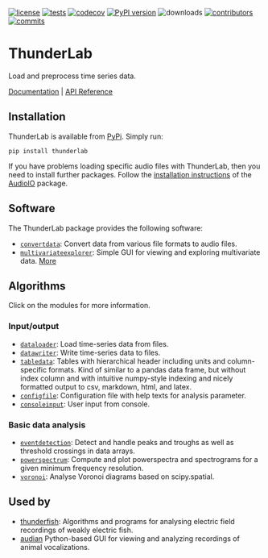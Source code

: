 [![license](https://img.shields.io/pypi/l/thunderlab.svg)](https://github.com/bendalab/thunderlab/blob/master/LICENSE)
[![tests](https://github.com/bendalab/thunderlab/workflows/tests/badge.svg?dummy=42)](https://github.com/bendalab/thunderlab/actions)
[![codecov](https://bendalab.github.io/thunderlab/coverage.svg?dummy=42)](https://bendalab.github.io/thunderlab/cover)
[![PyPI version](https://img.shields.io/pypi/v/thunderlab.svg)](https://pypi.python.org/pypi/thunderlab/)
![downloads](https://img.shields.io/pypi/dm/thunderlab.svg)
[![contributors](https://img.shields.io/github/contributors/bendalab/thunderlab)](https://github.com/bendalab/thunderlab/graphs/contributors)
[![commits](https://img.shields.io/github/commit-activity/m/bendalab/thunderlab)](https://github.com/bendalab/thunderlab/pulse)
<!--
![python](https://img.shields.io/pypi/pyversions/thunderlab.svg)
![issues open](https://img.shields.io/github/issues/bendalab/thunderlab.svg)
![issues closed](https://img.shields.io/github/issues-closed/bendalab/thunderlab.svg)
![pullrequests open](https://img.shields.io/github/issues-pr/bendalab/thunderlab.svg)
![pullrequests closed](https://img.shields.io/github/issues-pr-closed/bendalab/thunderlab.svg)
-->

# ThunderLab

Load and preprocess time series data.

[Documentation](https://bendalab.github.io/thunderlab/) |
[API Reference](https://bendalab.github.io/thunderlab/api/)


## Installation

ThunderLab is available from
[PyPi](https://pypi.org/project/thunderlab/). Simply run:
```
pip install thunderlab
```

If you have problems loading specific audio files with ThunderLab,
then you need to install further packages. Follow the [installation
instructions](https://bendalab.github.io/audioio/installation/) of the
[AudioIO](https://bendalab.github.io/audioio/) package.


## Software

The ThunderLab package provides the following software:

- [`convertdata`](https://bendalab.github.io/thunderlab/api/convertdata/): Convert data from various file formats to audio files.
- [`multivariateexplorer`](https://bendalab.github.io/thunderlab/api/multivariateexplorer.html): Simple GUI for viewing and exploring multivariate data. [More](docs/multivariateexplorer/index.html)


## Algorithms

Click on the modules for more information.

### Input/output

- [`dataloader`](https://bendalab.github.io/thunderlab/api/dataloader.html): Load time-series data from files.
- [`datawriter`](https://bendalab.github.io/thunderlab/api/datawriter.html): Write time-series data to files.
- [`tabledata`](https://bendalab.github.io/thunderlab/api/tabledata.html):
  Tables with hierarchical header including units and column-specific
  formats. Kind of similar to a pandas data frame, but without index
  column and with intuitive numpy-style indexing and nicely formatted
  output to csv, markdown, html, and latex.
- [`configfile`](https://bendalab.github.io/thunderlab/api/configfile.html): Configuration file with help texts for analysis parameter.
- [`consoleinput`](https://bendalab.github.io/thunderlab/api/consoleinput.html): User input from console.

### Basic data analysis

- [`eventdetection`](https://bendalab.github.io/thunderlab/api/eventdetection.html): Detect and handle peaks and troughs as well as threshold crossings in data arrays.
- [`powerspectrum`](https://bendalab.github.io/thunderlab/api/powerspectrum.html): Compute and plot powerspectra and spectrograms for a given minimum frequency resolution.
- [`voronoi`](https://bendalab.github.io/thunderlab/api/voronoi.html): Analyse Voronoi diagrams based on scipy.spatial.


## Used by

- [thunderfish](https://github.com/bendalab/thunderfish): Algorithms and programs for analysing electric field recordings of weakly electric fish.
- [audian](https://github.com/bendalab/audian) Python-based GUI for
viewing and analyzing recordings of animal vocalizations.